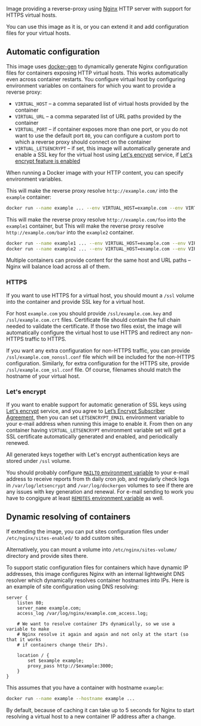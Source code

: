 Image providing a reverse-proxy using [Nginx](http://nginx.org) HTTP server with support for HTTPS virtual hosts.

You can use this image as it is, or you can extend it and add configuration files for your virtual hosts.

## Automatic configuration ##

This image uses [docker-gen](https://github.com/jwilder/docker-gen) to dynamically generate Nginx configuration files
for containers exposing HTTP virtual hosts. This works automatically even across container restarts. You configure
virtual host by configuring environment variables on containers for which you want to provide a reverse proxy:
* `VIRTUAL_HOST` – a comma separated list of virtual hosts provided by the container
* `VIRTUAL_URL` – a comma separated list of URL paths provided by the container
* `VIRTUAL_PORT` – if container exposes more than one port, or you do not want to use the default port `80`, you can
configure a custom port to which a reverse proxy should connect on the container
* `VIRTUAL_LETSENCRYPT` – if set, this image will automatically generate and enable a SSL key for the virtual host
using [Let's encrypt](https://letsencrypt.org/) service, if [Let's encrypt feature is enabled](#lets-encrypt)

When running a Docker image with your HTTP content, you can specify environment variables.

This will make the reverse proxy resolve `http://example.com/` into the `example` container:

```bash
docker run --name example ... --env VIRTUAL_HOST=example.com --env VIRTUAL_URL=/ ...
```

This will make the reverse proxy resolve `http://example.com/foo` into the `example1` container, but
This will make the reverse proxy resolve `http://example.com/bar` into the `example2` container.

```bash
docker run --name example1 ... --env VIRTUAL_HOST=example.com --env VIRTUAL_URL=/foo ...
docker run --name example2 ... --env VIRTUAL_HOST=example.com --env VIRTUAL_URL=/bar ...
```

Multiple containers can provide content for the same host and URL paths – Nginx will balance load across all of them.

### HTTPS ###

If you want to use HTTPS for a virtual host, you should mount a `/ssl` volume into the container and provide
SSL key for a virtual host.

For host `example.com` you should provide `/ssl/example.com.key` and `/ssl/example.com.crt`
files. Certificate file should contain the full chain needed to validate the certificate.
If those two files exist, the image will automatically configure the virtual host to use HTTPS and redirect any
non-HTTPS traffic to HTTPS.

If you want any extra configuration for non-HTTPS traffic, you can provide `/ssl/example.com_nonssl.conf` file which
will be included for the non-HTTPS configuration. Similarly, for extra configuration for the HTTPS site, provide
`/ssl/example.com_ssl.conf` file. Of course, filenames should match the hostname of your virtual host.

### Let's encrypt ###

If you want to enable support for automatic generation of SSL keys using [Let's encrypt](https://letsencrypt.org/)
service, and you agree to [Let’s Encrypt Subscriber Agreement](https://letsencrypt.org/repository/), then you
can set `LETSENCRYPT_EMAIL` environment variable to your e-mail address when running this image to enable it. From then
on any container having `VIRTUAL_LETSENCRYPT` environment variable set will get a SSL certificate automatically
generated and enabled, and periodically renewed.

All generated keys together with Let's encrypt authentication keys are stored under `/ssl` volume.

You should probably configure [`MAILTO` environment variable](https://github.com/tozd/docker-nginx-cron) to your e-mail
address to receive reports from th daily cron job, and regularly check logs in `/var/log/letsencrypt` and
`/var/log/dockergen` volumes to see if there are any issues with key generation and renewal.
For e-mail sending to work you have to congigure at least [`REMOTES` environment variable](https://github.com/tozd/docker-nginx-mailer)
as well.

## Dynamic resolving of containers ##

If extending the image, you can put sites configuration files under `/etc/nginx/sites-enabled/` to add custom sites.

Alternatively, you can mount a volume into `/etc/nginx/sites-volume/` directory and provide sites there.

To support static configuration files for containers which have dynamic IP addresses, this image configures
Nginx with an internal lightweight DNS resolver which dynamically resolves container hostnames into IPs. Here
is an example of site configuration using DNS resolving:

```
server {
    listen 80;
    server_name example.com;
    access_log /var/log/nginx/example.com_access.log;

    # We want to resolve container IPs dynamically, so we use a variable to make
    # Nginx resolve it again and again and not only at the start (so that it works
    # if containers change their IPs).

    location / {
        set $example example;
        proxy_pass http://$example:3000;
    }
}
```

This assumes that you have a container with hostname `example`:

```bash
docker run --name example --hostname example ...
```

By default, because of caching it can take up to 5 seconds for Nginx to start resolving a virtual host to a new
container IP address after a change.
